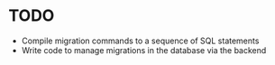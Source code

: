 # TODO

* Compile migration commands to a sequence of SQL statements
* Write code to manage migrations in the database via the backend
